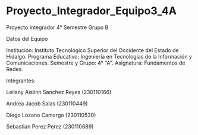 # Proyecto_Integrador_Equipo3_4A

Proyecto Integrador 4° Semestre Grupo B

Datos del Equipo

Institución: Instituto Tecnológico Superior del Occidente del Estado de Hidalgo.
Programa Educativo: Ingeniería en Tecnologías de la Información y Comunicaciones.
Semestre y Grupo: 4° "A".
Asignatura: Fundamentos de Redes.

Integrantes:

Leilany Aislinn Sanchez Reyes (230110166)

Andrea Jacob Salas (230110449)

Diego Lozano Camargo (230110530)

Sebastian Perez Perez (230110689)


